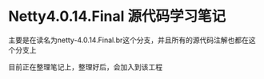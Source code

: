 # Netty4.0.14.Final 源代码学习笔记
主要是在读名为netty-4.0.14.Final.br这个分支，并且所有的源代码注解也都在这个分支上

目前正在整理笔记上，整理好后，会加入到该工程
